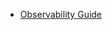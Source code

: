 

- [Observability Guide](https://www.confident-ai.com/blog/what-is-llm-observability-the-ultimate-llm-monitoring-guide)